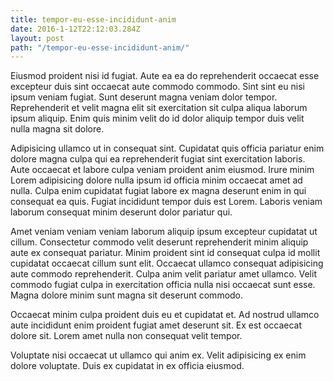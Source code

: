```yaml
---
title: tempor-eu-esse-incididunt-anim
date: 2016-1-12T22:12:03.284Z
layout: post
path: "/tempor-eu-esse-incididunt-anim/"
---
```


Eiusmod proident nisi id fugiat. Aute ea ea do reprehenderit occaecat esse excepteur duis sint occaecat aute commodo commodo. Sint sint eu nisi ipsum veniam fugiat. Sunt deserunt magna veniam dolor tempor. Reprehenderit et velit magna elit sit exercitation sit culpa aliqua laborum ipsum aliquip. Enim quis minim velit do id dolor aliquip tempor duis velit nulla magna sit dolore.

Adipisicing ullamco ut in consequat sint. Cupidatat quis officia pariatur enim dolore magna culpa qui ea reprehenderit fugiat sint exercitation laboris. Aute occaecat et labore culpa veniam proident anim eiusmod. Irure minim Lorem adipisicing dolore nulla ipsum id officia minim occaecat amet ad nulla. Culpa enim cupidatat fugiat labore ex magna deserunt enim in qui consequat ea quis. Fugiat incididunt tempor duis est Lorem. Laboris veniam laborum consequat minim deserunt dolor pariatur qui.

Amet veniam veniam veniam laborum aliquip ipsum excepteur cupidatat ut cillum. Consectetur commodo velit deserunt reprehenderit minim aliquip aute ex consequat pariatur. Minim proident sint id consequat culpa id mollit cupidatat occaecat cillum sunt elit. Occaecat ullamco consequat adipisicing aute commodo reprehenderit. Culpa anim velit pariatur amet ullamco. Velit commodo fugiat culpa in exercitation officia nulla nisi occaecat sunt esse. Magna dolore minim sunt magna sit deserunt commodo.

Occaecat minim culpa proident duis eu et cupidatat et. Ad nostrud ullamco aute incididunt enim proident fugiat amet deserunt sit. Ex est occaecat dolore sit. Lorem amet nulla non consequat velit tempor.

Voluptate nisi occaecat ut ullamco qui anim ex. Velit adipisicing ex enim dolore voluptate. Duis ex cupidatat in ex officia eiusmod.